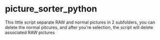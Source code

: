 # picture_sorter_python
This little script separate RAW and normal pictures in 2 subfolders, you can delete the normal pitcures, and after you're selection, the script will delete associated RAW pictures
